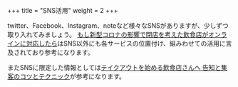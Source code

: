 +++
title = "SNS活用"
weight = 2
+++

twitter、Facebook、Instagram、noteなど様々なSNSがありますが、少しずつ取り入れてみましょう。
[もし新型コロナの影響で閉店を考えた飲食店がオンラインに対応したら](https://telewo-rk.com/restaurant/1/)はSNS以外にも各サービスの位置付け、組みわせての活用に言及されており参考になります。

またSNSに限定した情報としては[テイクアウトを始める飲食店さんへ 告知と集客のコツとテクニック](https://note.com/nosound/n/n7fb3666d457c)が参考になります。
